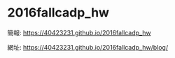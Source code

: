 # 2016fallcadp_hw


簡報: https://40423231.github.io/2016fallcadp_hw

網址: https://40423231.github.io/2016fallcadp_hw/blog/
